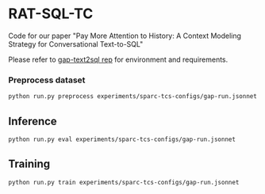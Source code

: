 # RAT-SQL-TC
Code for our paper "Pay More Attention to History: A Context Modeling Strategy for Conversational Text-to-SQL"

Please refer to [gap-text2sql rep](https://github.com/awslabs/gap-text2sql) for environment and requirements.

### Preprocess dataset
```bash
python run.py preprocess experiments/sparc-tcs-configs/gap-run.jsonnet
```

## Inference
```bash
python run.py eval experiments/sparc-tcs-configs/gap-run.jsonnet
```

## Training
```bash
python run.py train experiments/sparc-tcs-configs/gap-run.jsonnet
```